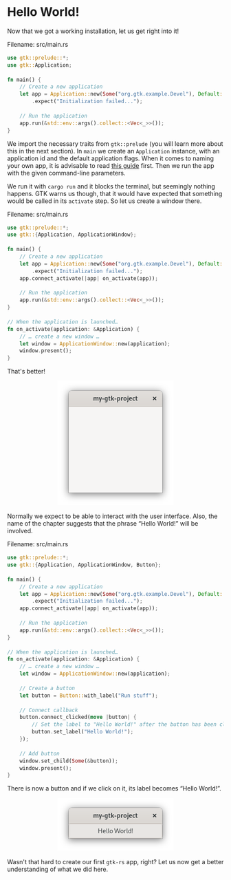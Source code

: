 # Hello World!

Now that we got a working installation, let us get right into it!

<span class="filename">Filename: src/main.rs</span>

```rust ,no_run
use gtk::prelude::*;
use gtk::Application;

fn main() {
    // Create a new application
    let app = Application::new(Some("org.gtk.example.Devel"), Default::default())
        .expect("Initialization failed...");

    // Run the application
    app.run(&std::env::args().collect::<Vec<_>>());
}
```
We import the necessary traits from `gtk::prelude` (you will learn more about this in the next section).
In `main` we create an `Application` instance, with an application id and the default application flags.
When it comes to naming your own app, it is advisable to read [this guide](https://wiki.gnome.org/HowDoI/ChooseApplicationID) first.
Then we run the app with the given command-line parameters.

We run it with `cargo run` and it blocks the terminal, but seemingly nothing happens.
GTK warns us though, that it would have expected that something would be called in its `activate` step.
So let us create a window there.

<span class="filename">Filename: src/main.rs</span>

```rust ,no_run
use gtk::prelude::*;
use gtk::{Application, ApplicationWindow};

fn main() {
    // Create a new application
    let app = Application::new(Some("org.gtk.example.Devel"), Default::default())
        .expect("Initialization failed...");
    app.connect_activate(|app| on_activate(app));

    // Run the application
    app.run(&std::env::args().collect::<Vec<_>>());
}

// When the application is launched…
fn on_activate(application: &Application) {
    // … create a new window …
    let window = ApplicationWindow::new(application);
    window.present();
}
```
That's better!

<div style="text-align:center"><img src="images/hello_world_empty.png" /></div>

Normally we expect to be able to interact with the user interface.
Also, the name of the chapter suggests that the phrase “Hello World!” will be involved.

<span class="filename">Filename: src/main.rs</span>


```rust ,no_run
use gtk::prelude::*;
use gtk::{Application, ApplicationWindow, Button};

fn main() {
    // Create a new application
    let app = Application::new(Some("org.gtk.example.Devel"), Default::default())
        .expect("Initialization failed...");
    app.connect_activate(|app| on_activate(app));
    
    // Run the application
    app.run(&std::env::args().collect::<Vec<_>>());
}

// When the application is launched…
fn on_activate(application: &Application) {
    // … create a new window …
    let window = ApplicationWindow::new(application);

    // Create a button
    let button = Button::with_label("Run stuff");

    // Connect callback
    button.connect_clicked(move |button| {
        // Set the label to "Hello World!" after the button has been clicked on
        button.set_label("Hello World!");
    });

    // Add button
    window.set_child(Some(&button));
    window.present();
}
```
There is now a button and if we click on it, its label becomes “Hello World!”.

<div style="text-align:center"><img src="images/hello_world_button.png" /></div>

Wasn't that hard to create our first `gtk-rs` app, right?
Let us now get a better understanding of what we did here.
